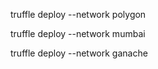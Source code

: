 truffle deploy --network polygon

truffle deploy --network mumbai

truffle deploy --network ganache
